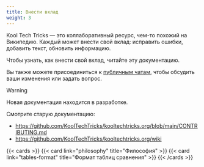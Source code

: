 ```yaml
---
title: Внести вклад
weight: 3
---
```


Kool Tech Tricks — это коллаборативный ресурс, чем-то похожий на Википедию.
Каждый может внести свой вклад: исправить ошибки, добавить текст, обновить
информацию.

Чтобы узнать, как внести свой вклад, читайте эту документацию.

Вы также можете присоединиться к [публичным чатам], чтобы обсудить ваши
изменения или задать вопрос.

[публичным чатам]: /about/contact#публичные-чаты

> [!warning]
> Новая документация находится в разработке.
>
> Смотрите старую документацию:
> - https://github.com/KoolTechTricks/kooltechtricks.org/blob/main/CONTRIBUTING.md
> - https://github.com/KoolTechTricks/kooltechtricks.org/wiki

{{< cards >}}
  {{< card link="philosophy" title="Философия" >}}
  {{< card link="tables-format" title="Формат таблиц сравнения" >}}
{{< /cards >}}
